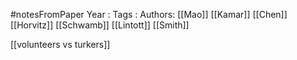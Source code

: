#notesFromPaper
Year   :
Tags   :
Authors: [[Mao]] [[Kamar]] [[Chen]] [[Horvitz]] [[Schwamb]] [[Lintott]] [[Smith]]

[[volunteers vs turkers]]

